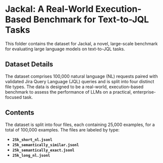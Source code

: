 # Jackal: A Real-World Execution-Based Benchmark for Text-to-JQL Tasks

This folder contains the dataset for Jackal, a novel, large-scale benchmark for evaluating large language models on text-to-JQL tasks.

## Dataset Details
The dataset comprises 100,000 natural language (NL) requests paired with validated Jira Query Language (JQL) queries and is split into four distinct file types. The data is designed to be a real-world, execution-based benchmark to assess the performance of LLMs on a practical, enterprise-focused task.

## Contents
The dataset is split into four files, each containing 25,000 examples, for a total of 100,000 examples. The files are labeled by type:
* **`25k_short_nl.jsonl`**
* **`25k_semantically_similar.jsonl`**
* **`25k_semantically_exact.jsonl`**
* **`25k_long_nl.jsonl`**
